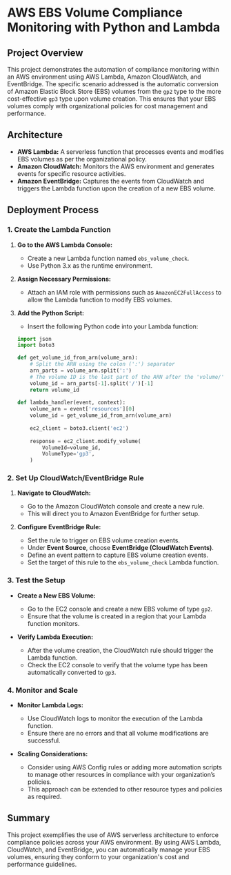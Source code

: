 # **AWS EBS Volume Compliance Monitoring with Python and Lambda**

## **Project Overview**

This project demonstrates the automation of compliance monitoring within an AWS environment using AWS Lambda, Amazon CloudWatch, and EventBridge. The specific scenario addressed is the automatic conversion of Amazon Elastic Block Store (EBS) volumes from the `gp2` type to the more cost-effective `gp3` type upon volume creation. This ensures that your EBS volumes comply with organizational policies for cost management and performance.

## **Architecture**

- **AWS Lambda:** A serverless function that processes events and modifies EBS volumes as per the organizational policy.
- **Amazon CloudWatch:** Monitors the AWS environment and generates events for specific resource activities.
- **Amazon EventBridge:** Captures the events from CloudWatch and triggers the Lambda function upon the creation of a new EBS volume.

## **Deployment Process**

### **1. Create the Lambda Function**

1. **Go to the AWS Lambda Console:**
   - Create a new Lambda function named `ebs_volume_check`.
   - Use Python 3.x as the runtime environment.

2. **Assign Necessary Permissions:**
   - Attach an IAM role with permissions such as `AmazonEC2FullAccess` to allow the Lambda function to modify EBS volumes.

3. **Add the Python Script:**
   - Insert the following Python code into your Lambda function:

   ```python
   import json
   import boto3

   def get_volume_id_from_arn(volume_arn):
       # Split the ARN using the colon (':') separator
       arn_parts = volume_arn.split(':')
       # The volume ID is the last part of the ARN after the 'volume/' prefix
       volume_id = arn_parts[-1].split('/')[-1]
       return volume_id
       
   def lambda_handler(event, context):
       volume_arn = event['resources'][0]
       volume_id = get_volume_id_from_arn(volume_arn)
       
       ec2_client = boto3.client('ec2')
    
       response = ec2_client.modify_volume(
           VolumeId=volume_id,
           VolumeType='gp3',
       )
   ```

### **2. Set Up CloudWatch/EventBridge Rule**

1. **Navigate to CloudWatch:**
   - Go to the Amazon CloudWatch console and create a new rule.
   - This will direct you to Amazon EventBridge for further setup.

2. **Configure EventBridge Rule:**
   - Set the rule to trigger on EBS volume creation events.
   - Under **Event Source**, choose **EventBridge (CloudWatch Events)**.
   - Define an event pattern to capture EBS volume creation events.
   - Set the target of this rule to the `ebs_volume_check` Lambda function.

### **3. Test the Setup**

- **Create a New EBS Volume:**
   - Go to the EC2 console and create a new EBS volume of type `gp2`.
   - Ensure that the volume is created in a region that your Lambda function monitors.

- **Verify Lambda Execution:**
   - After the volume creation, the CloudWatch rule should trigger the Lambda function.
   - Check the EC2 console to verify that the volume type has been automatically converted to `gp3`.

### **4. Monitor and Scale**

- **Monitor Lambda Logs:**
   - Use CloudWatch logs to monitor the execution of the Lambda function.
   - Ensure there are no errors and that all volume modifications are successful.

- **Scaling Considerations:**
   - Consider using AWS Config rules or adding more automation scripts to manage other resources in compliance with your organization’s policies.
   - This approach can be extended to other resource types and policies as required.

## **Summary**

This project exemplifies the use of AWS serverless architecture to enforce compliance policies across your AWS environment. By using AWS Lambda, CloudWatch, and EventBridge, you can automatically manage your EBS volumes, ensuring they conform to your organization's cost and performance guidelines.

